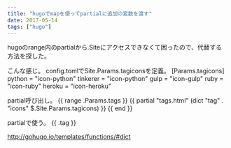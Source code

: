 ```yaml
---
title: "hugoでmapを使ってpartialに追加の変数を渡す"
date: 2017-05-14
tags: ["hugo"]
---
```


hugoのrange内のpartialから.Siteにアクセスできなくて困ったので、代替する方法を探した。

こんな感じ。
config.tomlでSite.Params.tagiconsを定義。
[Params.tagicons]
python = "icon-python"
tinkerer = "icon-python"
gulp = "icon-gulp"
ruby = "icon-ruby"
heroku = "icon-heroku"

partial呼び出し。
{{ range .Params.tags }} 
    {{ partial "tags.html" (dict "tag" . "icons" $.Site.Params.tagicons) }}
{{ end }}

partialで使う。
<i class="{{ index .icons .tag }}" aria-hidden="true"></i>
{{ .tag }}


http://gohugo.io/templates/functions/#dict

